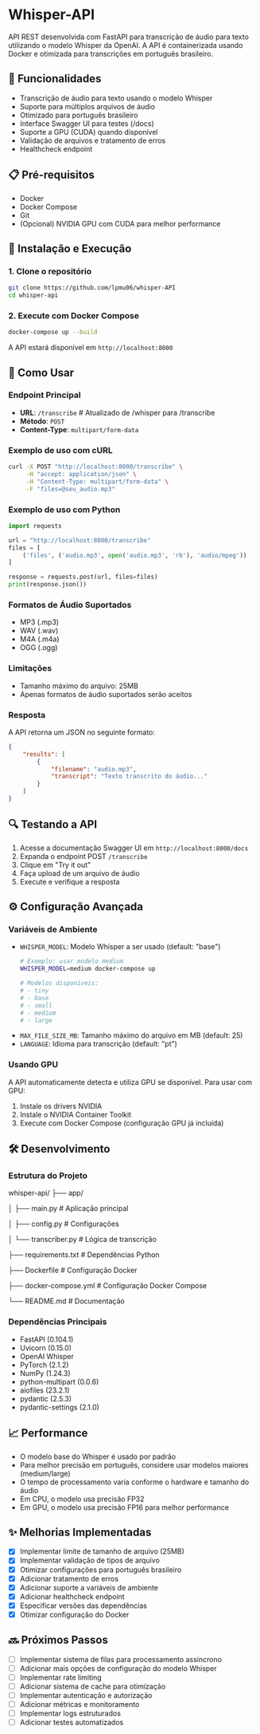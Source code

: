 # Whisper-API

API REST desenvolvida com FastAPI para transcrição de áudio para texto utilizando o modelo Whisper da OpenAI. A API é containerizada usando Docker e otimizada para transcrições em português brasileiro.

## 🚀 Funcionalidades

- Transcrição de áudio para texto usando o modelo Whisper
- Suporte para múltiplos arquivos de áudio
- Otimizado para português brasileiro
- Interface Swagger UI para testes (/docs)
- Suporte a GPU (CUDA) quando disponível
- Validação de arquivos e tratamento de erros
- Healthcheck endpoint

## 📋 Pré-requisitos

- Docker
- Docker Compose
- Git
- (Opcional) NVIDIA GPU com CUDA para melhor performance

## 🔧 Instalação e Execução

### 1. Clone o repositório
```bash
git clone https://github.com/lpmu06/whisper-API
cd whisper-api
```

### 2. Execute com Docker Compose
```bash
docker-compose up --build
```

A API estará disponível em `http://localhost:8000`

## 📝 Como Usar

### Endpoint Principal

- **URL**: `/transcribe`  # Atualizado de /whisper para /transcribe
- **Método**: `POST`
- **Content-Type**: `multipart/form-data`

### Exemplo de uso com cURL
```bash
curl -X POST "http://localhost:8000/transcribe" \
     -H "accept: application/json" \
     -H "Content-Type: multipart/form-data" \
     -F "files=@seu_audio.mp3"
```

### Exemplo de uso com Python
```python
import requests

url = "http://localhost:8000/transcribe"
files = [
    ('files', ('audio.mp3', open('audio.mp3', 'rb'), 'audio/mpeg'))
]

response = requests.post(url, files=files)
print(response.json())
```

### Formatos de Áudio Suportados
- MP3 (.mp3)
- WAV (.wav)
- M4A (.m4a)
- OGG (.ogg)

### Limitações
- Tamanho máximo do arquivo: 25MB
- Apenas formatos de áudio suportados serão aceitos

### Resposta
A API retorna um JSON no seguinte formato:
```json
{
    "results": [
        {
            "filename": "audio.mp3",
            "transcript": "Texto transcrito do áudio..."
        }
    ]
}
```

## 🔍 Testando a API

1. Acesse a documentação Swagger UI em `http://localhost:8000/docs`
2. Expanda o endpoint POST `/transcribe`
3. Clique em "Try it out"
4. Faça upload de um arquivo de áudio
5. Execute e verifique a resposta

## ⚙️ Configuração Avançada

### Variáveis de Ambiente
- `WHISPER_MODEL`: Modelo Whisper a ser usado (default: "base")
  ```bash
  # Exemplo: usar modelo medium
  WHISPER_MODEL=medium docker-compose up

  # Modelos disponíveis:
  # - tiny
  # - base
  # - small
  # - medium
  # - large
  ```
- `MAX_FILE_SIZE_MB`: Tamanho máximo do arquivo em MB (default: 25)
- `LANGUAGE`: Idioma para transcrição (default: "pt")

### Usando GPU
A API automaticamente detecta e utiliza GPU se disponível. Para usar com GPU:

1. Instale os drivers NVIDIA
2. Instale o NVIDIA Container Toolkit
3. Execute com Docker Compose (configuração GPU já incluída)

## 🛠️ Desenvolvimento

### Estrutura do Projeto

whisper-api/
├── app/

│   ├── main.py         # Aplicação principal

│   ├── config.py       # Configurações

│   └── transcriber.py  # Lógica de transcrição

├── requirements.txt    # Dependências Python

├── Dockerfile         # Configuração Docker

├── docker-compose.yml # Configuração Docker Compose

└── README.md         # Documentação


### Dependências Principais
- FastAPI (0.104.1)
- Uvicorn (0.15.0)
- OpenAI Whisper
- PyTorch (2.1.2)
- NumPy (1.24.3)
- python-multipart (0.0.6)
- aiofiles (23.2.1)
- pydantic (2.5.3)
- pydantic-settings (2.1.0)

## 📈 Performance

- O modelo base do Whisper é usado por padrão
- Para melhor precisão em português, considere usar modelos maiores (medium/large)
- O tempo de processamento varia conforme o hardware e tamanho do áudio
- Em CPU, o modelo usa precisão FP32
- Em GPU, o modelo usa precisão FP16 para melhor performance

## ✨ Melhorias Implementadas

- [x] Implementar limite de tamanho de arquivo (25MB)
- [x] Implementar validação de tipos de arquivo
- [x] Otimizar configurações para português brasileiro
- [x] Adicionar tratamento de erros
- [x] Adicionar suporte a variáveis de ambiente
- [x] Adicionar healthcheck endpoint
- [x] Especificar versões das dependências
- [x] Otimizar configuração do Docker

## 🔜 Próximos Passos

- [ ] Implementar sistema de filas para processamento assíncrono
- [ ] Adicionar mais opções de configuração do modelo Whisper
- [ ] Implementar rate limiting
- [ ] Adicionar sistema de cache para otimização
- [ ] Implementar autenticação e autorização
- [ ] Adicionar métricas e monitoramento
- [ ] Implementar logs estruturados
- [ ] Adicionar testes automatizados